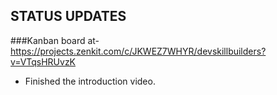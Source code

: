 ## STATUS UPDATES

###Kanban board at- https://projects.zenkit.com/c/JKWEZ7WHYR/devskillbuilders?v=VTqsHRUvzK

- Finished the introduction video.

